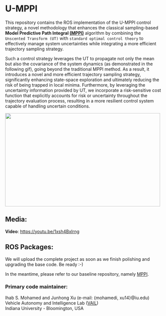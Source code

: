 # U-MPPI

This repository contains the ROS implementation of the U-MPPI control strategy, a novel methodology that enhances the classical sampling-based **Model Predictive Path Integral [(MPPI)](https://arc.aiaa.org/doi/pdf/10.2514/1.G001921)** algorithm by combining the `Unscented Transform (UT)` with `standard optimal control theory` to effectively manage system uncertainties while integrating a more efficient trajectory sampling strategy. 

Such a control strategy leverages the UT to propagate not only the mean but also the covariance of the system dynamics (as demonstrated in the following gif), going beyond the traditional MPPI method. As a result, it introduces a novel and more efficient trajectory sampling strategy, significantly enhancing state-space exploration and ultimately reducing the risk of being trapped in local minima. Furthermore, by leveraging the uncertainty information provided by UT, we incorporate a risk-sensitive cost function that explicitly accounts for risk or uncertainty throughout the trajectory evaluation process, resulting in a more resilient control system capable of handling uncertain conditions.

<img src="media/sampling-strategy.gif" width="500" height="300"/>

## Media:
**Video**: https://youtu.be/1xsh4BxIrng

## ROS Packages:

We will upload the complete project as soon as we finish polishing and upgrading the base code. Be ready :-) 

In the meantime, please refer to our baseline repository, namely [MPPI](https://github.com/IhabMohamed/log-MPPI_ros).

### Primary code maintainer:
Ihab S. Mohamed and Junhong Xu (e-mail: {mohamedi, xu14}@iu.edu)\
Vehicle Autonomy and Intelligence Lab ([VAIL](https://vail.sice.indiana.edu/))\
Indiana University - Bloomington, USA



